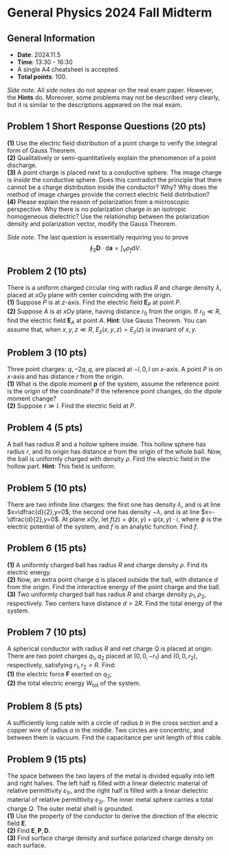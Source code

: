# General Physics 2024 Fall Midterm
## General Information
- **Date**: 2024.11.5
- **Time**: 13:30 - 16:30
- A single A4 cheatsheet is accepted.
- **Total points**: $100$.

*Side note.* All *side notes* do not appear on the real exam paper. However, the **Hints** do. Moreover, some problems may not be described very clearly, but it is similar to the descriptions appeared on the real exam.

## Problem 1 Short Response Questions (20 pts)

**(1)** Use the electric field distribution of a point charge to verify the integral form of Gauss Theorem.\
**(2)** Qualitatively or semi-quantitatively explain the phenomenon of a point discharge.\
**(3)** A point charge is placed next to a conductive sphere. The image charge is *inside* the conductive sphere. Does this contradict the principle that there cannot be a charge distribution inside the conductor? Why? Why does the method of image charges provide the correct electric field distribution?\
**(4)** Please explain the reason of polarization from a microscopic perspective. Why there is no polarization charge in an isotropic homogeneous dielectric? Use the relationship between the polarization density and polarization vector, modify the Gauss Theorem.

_Side note_. The last question is essentially requiring you to prove
$$\oint_S \mathbf{D}\cdot \text{d}\mathbf{a}=\int_V \rho_{f} \text{d}V.$$

## Problem 2 (10 pts)
There is a uniform charged circular ring with radius $R$ and charge density $\lambda$, placed at $xOy$ plane with center coinciding with the origin.\
**(1)** Suppose $P$ is at $z$-axis. Find the electric field $\mathbf{E}_P$ at point $P$.\
**(2)** Suppose $A$ is at $xOy$ plane, having distance $r_0$ from the origin. If $r_0\ll R$, find the electric field $\mathbf{E}_A$ at point $A$. **Hint**: Use Gauss Theorem. You can assume that, when $x,y,z\ll R$, $E_z(x,y,z)=E_z(z)$ is invariant of $x,y$.
## Problem 3 (10 pts)
Three point charges: $q,-2q,q$, are placed at $-l,0,l$ on $x$-axis. A point $P$ is on $x$-axis and has distance $r$ from the origin.\
**(1)** What is the dipole moment $\mathbf{p}$ of the system, assume the reference point is the origin of the coordinate? If the reference point changes, do the dipole moment change?\
**(2)** Suppose $r\gg l$. Find the electric field at $P$.
## Problem 4 (5 pts)
A ball has radius $R$ and a hollow sphere inside. This hollow sphere has radius $r$, and its origin has distance $a$ from the origin of the whole ball. Now, the ball is uniformly charged with density $\rho$. Find the electric field in the hollow part. **Hint**: This field is uniform.
## Problem 5 (10 pts)
There are two infinite line charges: the first one has density $\lambda$, and is at line $x=\dfrac{d}{2},y=0$; the second one has density $-\lambda$, and is at line $x=-\dfrac{d}{2},y=0$. At plane $xOy$, let $f(z)=\phi(x,y)+\psi(x,y)\cdot i$, where $\phi$ is the electric potential of the system, and $f$ is an analytic function. Find $f$.
## Problem 6 (15 pts)
**(1)** A uniformly charged ball has radius $R$ and charge density $\rho$. Find its electric energy.\
**(2)** Now, an extra point charge $q$ is placed outside the ball, with distance $d$ from the origin. Find the interactive energy of the point charge and the ball.\
**(3)** Two uniformly charged ball has radius $R$ and charge density $\rho_1,\rho_2$, respectively. Two centers have distance $d>2R$. Find the total energy of the system.
## Problem 7 (10 pts)
A spherical conductor with radius $R$ and net charge $Q$ is placed at origin. There are two point charges $q_1,q_2$ placed at $(0,0,-r_1)$ and $(0,0,r_2)$, respectively, satisfying $r_1,r_2>R$. Find:\
**(1)** the electric force $\mathbf{F}$ exerted on $q_2$;\
**(2)** the total electric energy $W_{\text{tot}}$ of the system.
## Problem 8 (5 pts)
A sufficiently long cable with a circle of radius $b$ in the cross section and a copper wire of radius $a$ in the middle. Two circles  are concentric, and between them is vacuum. Find the capacitance per unit length of this cable.
## Problem 9 (15 pts)
The space between the two layers of the metal is divided equally into left and right halves. The left half is filled with a linear dielectric material of relative permittivity $\varepsilon_{1r}$, and the right half is filled with a linear dielectric material of relative permittivity $\varepsilon_{2r}$. The inner metal sphere carries a total charge $Q$. The outer metal shell is grounded.\
**(1)** Use the property of the conductor to derive the direction of the electric field $\mathbf{E}$.\
**(2)** Find $\mathbf{E},\mathbf{P},\mathbf{D}$.\
**(3)** Find surface charge density and surface polarized charge density on each surface.